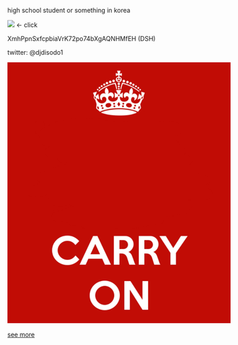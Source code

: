 high school student or something in korea



[![](https://telegram.org/img/t_logo.svg?1)](tg://resolve?domain=djdisodo1) <- click

XmhPpnSxfcpbiaVrK72po74bXgAQNHMfEH (DSH)

twitter: @djdisodo1


![](https://github.com/djdisodo/djdisodo/raw/master/nothing%20but.jpg)

[see more](https://www.youtube.com/watch?v=dQw4w9WgXcQ "see more")

